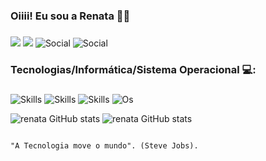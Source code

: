### Oiiii! Eu sou a Renata 👋👋
###

<a href="www.linkedin.com/in/rsqxda2"><img src="https://img.shields.io/badge/LinkedIn-0077B5?style=for-the-badge&logo=linkedin&logoColor=white"/></a>
<a href="https://github.com/rsqxda"><img src="https://img.shields.io/badge/GitHub-100000?style=for-the-badge&logo=github&logoColor=white"/></a>
![Social](https://img.shields.io/badge/Twitter-1DA1F2?style=for-the-badge&logo=twitter&logoColor=white)
![Social](https://img.shields.io/badge/TikTok-000000?style=for-the-badge&logo=tiktok&logoColor=white)

### Tecnologias/Informática/Sistema Operacional 💻:
###
![Skills](https://img.shields.io/badge/HTML5-E34F26?style=for-the-badge&logo=html5&logoColor=white)
![Skills](https://img.shields.io/badge/CSS-239120?&style=for-the-badge&logo=css3&logoColor=white)
![Skills](https://img.shields.io/badge/Microsoft_Office-D83B01?style=for-the-badge&logo=microsoft-office&logoColor=white)
![Os](https://img.shields.io/badge/Windows-0078D6?style=for-the-badge&logo=windows&logoColor=white)


![renata GitHub stats](https://github-readme-stats.vercel.app/api?username=rsqxda&theme=blue-green)
![renata GitHub stats](https://github-readme-stats.vercel.app/api/top-langs/?username=rsqxda&theme=blue-green)



                                                                                                                                          
                                                                                                                                          
                                                                                         "A Tecnologia move o mundo". (Steve Jobs).



